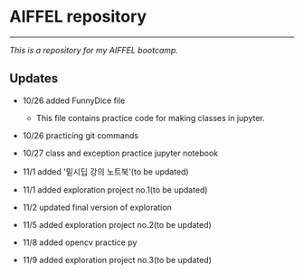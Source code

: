 # AIFFEL repository

---

_This is a repository for my AIFFEL bootcamp._

## Updates

- 10/26 added FunnyDice file
    - This file contains practice code for making classes in jupyter.

- 10/26 practicing git commands

- 10/27 class and exception practice jupyter notebook

- 11/1 added '밑시딥 강의 노트북'(to be updated)

- 11/1 added exploration project no.1(to be updated)

- 11/2 updated final version of  exploration

- 11/5 added exploration project no.2(to be updated)

- 11/8 added opencv practice py

- 11/9 added exploration project no.3(to be updated)